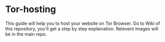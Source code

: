 # Tor-hosting
This guide will help you to host your website on Tor Browser. Go to Wiki of this repository, you'll get a step by step explaination. Relevent images will be in the main repo.

